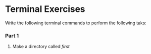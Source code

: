 # Terminal Exercises
Write the following terminal commands to perform the following taks:

### Part 1
1. Make a directory called *first*

